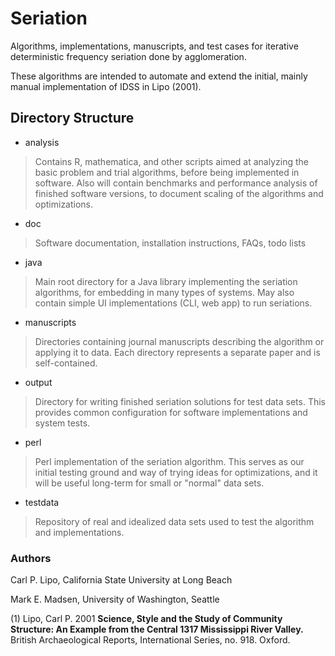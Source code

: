 # Seriation #

Algorithms, implementations, manuscripts, and test cases for iterative deterministic frequency seriation done by agglomeration.

These algorithms are intended to automate and extend the initial, mainly manual implementation of IDSS in Lipo (2001).



## Directory Structure ##

* analysis
> Contains R, mathematica, and other scripts aimed at analyzing the basic problem and trial algorithms,
> before being implemented in software.  Also will contain benchmarks and performance analysis of finished
> software versions, to document scaling of the algorithms and optimizations.   
* doc
> Software documentation, installation instructions, FAQs, todo lists
* java
> Main root directory for a Java library implementing the seriation algorithms, for embedding in many types of 
> systems.  May also contain simple UI implementations (CLI, web app) to run seriations.  
* manuscripts
> Directories containing journal manuscripts describing the algorithm or applying it to data.  Each directory
> represents a separate paper and is self-contained.  
* output
> Directory for writing finished seriation solutions for test data sets.  This provides common configuration for 
> software implementations and system tests.
* perl
> Perl implementation of the seriation algorithm.  This serves as our initial testing ground and way of trying 
> ideas for optimizations, and it will be useful long-term for small or "normal" data sets.  
* testdata
> Repository of real and idealized data sets used to test the algorithm and implementations.  



### Authors ###

Carl P. Lipo, California State University at Long Beach

Mark E. Madsen, University of Washington, Seattle




(1)  Lipo, Carl P.  2001  __Science, Style and the Study of Community Structure: An Example from the Central
1317 Mississippi River Valley.__ British Archaeological Reports, International Series, no. 918.  Oxford.  
